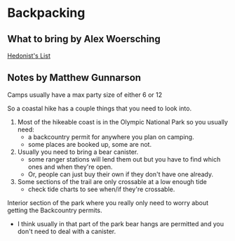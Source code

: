 # Backpacking

## What to bring by Alex Woersching

[Hedonist's List](https://docs.google.com/document/d/1vj1FGXP25tjLdPcFWT3gQRXOHXz59SVZOzY8I2lRIak/edit?usp=sharing)

## Notes by Matthew Gunnarson

Camps usually have a max party size of either 6 or 12

So a coastal hike has a couple things that you need to look into.

1. Most of the hikeable coast is in the Olympic National Park so you usually need:
    - a backcountry permit for anywhere you plan on camping. 
    - some places are booked up, some are not. 
2. Usually you need to bring a bear canister. 
    - some ranger stations will lend them out but you have to find which ones and when they're open. 
    - Or, people can just buy their own if they don't have one already. 
3. Some sections of the trail are only crossable at a low enough tide 
    - check tide charts to see when/if they're crossable.

Interior section of the park where you really only need to worry about getting the Backcountry permits. 

- I think usually in that part of the park bear hangs are permitted and you don't need to deal with a canister.

